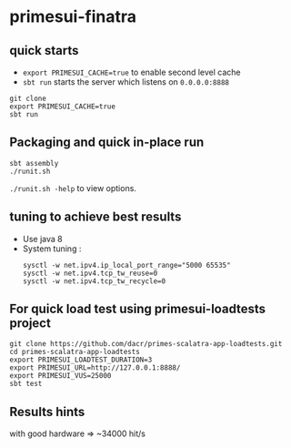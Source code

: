 # primesui-finatra

## quick starts

- `export PRIMESUI_CACHE=true` to enable second level cache
- `sbt run` starts the server which listens on `0.0.0.0:8888`

```
git clone 
export PRIMESUI_CACHE=true
sbt run
```

## Packaging and quick in-place run

```
sbt assembly
./runit.sh
```

`./runit.sh -help` to view options.

## tuning to achieve best results

- Use java 8
- System tuning :
    ```
    sysctl -w net.ipv4.ip_local_port_range="5000 65535"
    sysctl -w net.ipv4.tcp_tw_reuse=0
    sysctl -w net.ipv4.tcp_tw_recycle=0
    ```


## For quick load test using primesui-loadtests project

```
git clone https://github.com/dacr/primes-scalatra-app-loadtests.git
cd primes-scalatra-app-loadtests
export PRIMESUI_LOADTEST_DURATION=3
export PRIMESUI_URL=http://127.0.0.1:8888/
export PRIMESUI_VUS=25000
sbt test
```

## Results hints

with good hardware => ~34000 hit/s

